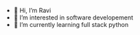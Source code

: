 - 👋 Hi, I’m Ravi 
- 👀 I’m interested in software developement
- 🌱 I’m currently learning full stack python
